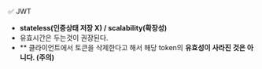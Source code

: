 ✅ JWT
* <b>stateless(인증상태 저장 X) / scalability(확장성)</b>
* 유효시간은 두는것이 권장된다.
* ** 클라이언트에서 토큰을 삭제한다고 해서 해당 token의 <b>유효성이 사라진 것은 아니다. (주의)</b>